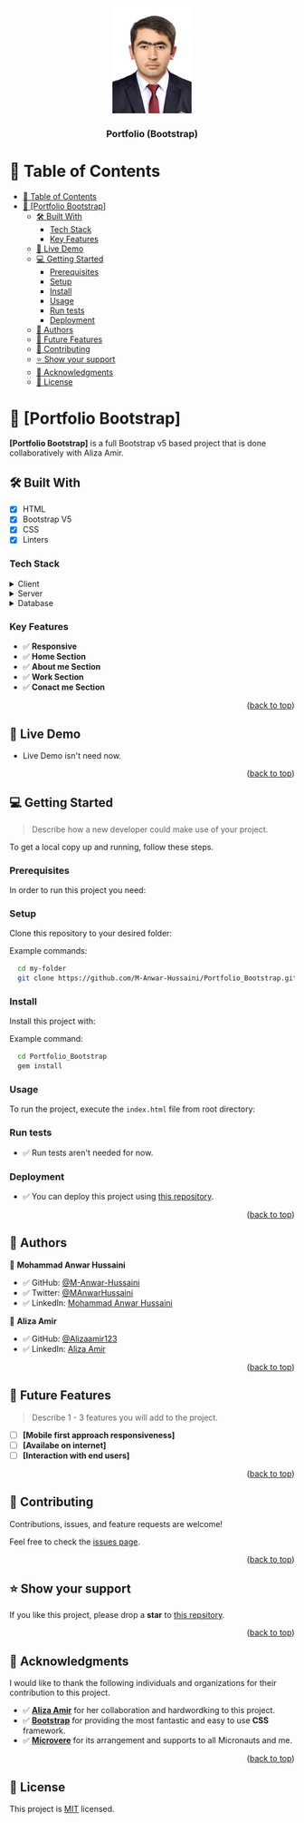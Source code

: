 <a name="readme-top"></a>

<div align="center">
  <!-- You are encouraged to replace this logo with your own! Otherwise you can also remove it. -->
  <img src="Anwar_Hussaini.jpg" alt="logo" width="140"  height="auto" />
  <br/>

  <h3><b>Portfolio (Bootstrap)</b></h3>

</div>

<!-- TABLE OF CONTENTS -->

# 📗 Table of Contents

- [📗 Table of Contents](#-table-of-contents)
- [📖 \[Portfolio Bootstrap\] ](#-portfolio-bootstrap-)
  - [🛠 Built With ](#-built-with-)
    - [Tech Stack ](#tech-stack-)
    - [Key Features ](#key-features-)
  - [🚀 Live Demo ](#-live-demo-)
  - [💻 Getting Started ](#-getting-started-)
    - [Prerequisites](#prerequisites)
    - [Setup](#setup)
    - [Install](#install)
    - [Usage](#usage)
    - [Run tests](#run-tests)
    - [Deployment](#deployment)
  - [👥 Authors ](#-authors-)
  - [🔭 Future Features ](#-future-features-)
  - [🤝 Contributing ](#-contributing-)
  - [⭐️ Show your support ](#️-show-your-support-)
  - [🙏 Acknowledgments ](#-acknowledgments-)
  - [📝 License ](#-license-)

<!-- PROJECT DESCRIPTION -->

# 📖 [Portfolio Bootstrap] <a name="about-project"></a>

**[Portfolio Bootstrap]** is a full Bootstrap v5 based project that is done collaboratively with Aliza Amir.

## 🛠 Built With <a name="built-with"></a>

- [x] HTML
- [x] Bootstrap V5
- [x] CSS
- [x] Linters

### Tech Stack <a name="tech-stack"></a>

<details>
  <summary>Client</summary>
  <ul>
    <li><a href="https://reactjs.org/">React.js</a></li>
  </ul>
</details>

<details>
  <summary>Server</summary>
  <ul>
    <li><a href="https://expressjs.com/">Express.js</a></li>
  </ul>
</details>

<details>
<summary>Database</summary>
  <ul>
    <li><a href="https://www.postgresql.org/">PostgreSQL</a></li>
  </ul>
</details>

<!-- Features -->

### Key Features <a name="key-features"></a>

- ✅ **Responsive**
- ✅ **Home Section**
- ✅ **About me Section**
- ✅ **Work Section**
- ✅ **Conact me Section**

<p align="right">(<a href="#readme-top">back to top</a>)</p>

<!-- LIVE DEMO -->

## 🚀 Live Demo <a name="live-demo"></a>

- Live Demo isn't need now.

<p align="right">(<a href="#readme-top">back to top</a>)</p>

<!-- GETTING STARTED -->

## 💻 Getting Started <a name="getting-started"></a>

> Describe how a new developer could make use of your project.

To get a local copy up and running, follow these steps.

### Prerequisites

In order to run this project you need:

<!--
Example command:

```sh
 gem install rails
```
 -->

### Setup

Clone this repository to your desired folder:

Example commands:

```sh
  cd my-folder
  git clone https://github.com/M-Anwar-Hussaini/Portfolio_Bootstrap.git
```

### Install

Install this project with:

Example command:

```sh
  cd Portfolio_Bootstrap
  gem install
```

### Usage

To run the project, execute the `index.html` file from root directory:

<!--
Example command:

```sh
  rails server
```
--->

### Run tests

- ✅ Run tests aren't needed for now.

<!-- To run tests, run the following command: -->

<!--
Example command:

```sh
  bin/rails test test/models/article_test.rb
```
--->

### Deployment

- ✅ You can deploy this project using [this repository](https://github.com/M-Anwar-Hussaini/Portfolio_Bootstrap).

<!--
Example:

```sh

```
 -->

<p align="right">(<a href="#readme-top">back to top</a>)</p>

<!-- AUTHORS -->

## 👥 Authors <a name="authors"></a>

👤 **Mohammad Anwar Hussaini**

- ✅ GitHub: [@M-Anwar-Hussaini](https://github.com/M-Anwar-Hussaini/)
- ✅ Twitter: [@MAnwarHussaini](https://twitter.com/MAnwarHussaini)
- ✅ LinkedIn: [Mohammad Anwar Hussaini](https://www.linkedin.com/in/mohammad-anwar-hussaini-876638267/)

👤 **Aliza Amir**

- ✅ GitHub: [@Alizaamir123](https://github.com/alizaamir123/)
- ✅ LinkedIn: [Aliza Amir](https://www.linkedin.com/in/aliza-amir-545196215/)

<p align="right">(<a href="#readme-top">back to top</a>)</p>

<!-- FUTURE FEATURES -->

## 🔭 Future Features <a name="future-features"></a>

> Describe 1 - 3 features you will add to the project.

- [ ] **[Mobile first approach responsiveness]**
- [ ] **[Availabe on internet]**
- [ ] **[Interaction with end users]**

<p align="right">(<a href="#readme-top">back to top</a>)</p>

<!-- CONTRIBUTING -->

## 🤝 Contributing <a name="contributing"></a>

Contributions, issues, and feature requests are welcome!

Feel free to check the [issues page](https://github.com/M-Anwar-Hussaini/Portfolio_Bootstrap/issues).

<p align="right">(<a href="#readme-top">back to top</a>)</p>

<!-- SUPPORT -->

## ⭐️ Show your support <a name="support"></a>

If you like this project, please drop a **star** to [this repsitory](https://github.com/M-Anwar-Hussaini/Portfolio_Bootstrap).

<p align="right">(<a href="#readme-top">back to top</a>)</p>

<!-- ACKNOWLEDGEMENTS -->

## 🙏 Acknowledgments <a name="acknowledgements"></a>


I would like to thank the following individuals and organizations for their contribution to this project.
- ✅ [**Aliza Amir**](https://github.com/alizaamir123) for her collaboration and hardwordking to this project.
- ✅ [**Bootstrap**](https://getbootstrap.com/) for providing the most fantastic and easy to use **CSS** framework.
- ✅ [**Microvere**](https://www.microverse.org/?grsf=mohammad-a-nbtazu) for its arrangement and supports to all Micronauts and me.

<p align="right">(<a href="#readme-top">back to top</a>)</p>


<!-- LICENSE -->

## 📝 License <a name="license"></a>

This project is [MIT](MIT.md) licensed.
